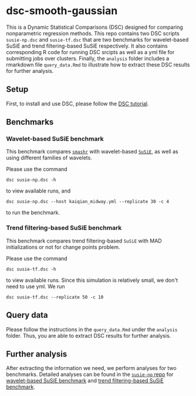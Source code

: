 # dsc-smooth-gaussian

This is a Dynamic Statistical Comparisons (DSC) designed for comparing nonparametric regression methods. This repo contains two DSC scripts `susie-np.dsc` and `susie-tf.dsc` that are two benchmarks for wavelet-based SuSiE and trend filtering-based SuSiE respectively. It also contains corresponding R code for running DSC srcipts as well as a yml file for submitting jobs over clusters. Finally, the `analysis` folder includes a rmarkdown file `query_data.Rmd` to illustrate how to extract these DSC results for further analysis. 

## Setup

First, to install and use DSC, please follow the [DSC tutorial](https://stephenslab.github.io/dsc-wiki/overview). 

## Benchmarks

### Wavelet-based SuSiE benchmark

This benchmark compares [`smashr`](https://github.com/stephenslab/smashr/tree/master/R) with wavelet-based [`SuSiE`](https://github.com/stephenslab/susieR/tree/master/R), as well as using different families of wavelets.

Please use the command 

```
dsc susie-np.dsc -h
```
to view available runs, and

```
dsc susie-np.dsc --host kaiqian_midway.yml --replicate 30 -c 4
```
to run the benchmark.


### Trend filtering-based SuSiE benchmark

This benchmark compares trend filtering-based `SuSiE` with MAD initializations or not for change points problem.

Please use the command 

```
dsc susie-tf.dsc -h
```
to view available runs. Since this simulation is relatively small, we don't need to use yml. We run

```
dsc susie-tf.dsc --replicate 50 -c 10
```


## Query data

Please follow the instructions in the `query_data.Rmd` under the `analysis` folder. Thus, you are able to extract DSC results for further analysis.

## Further analysis

After extracting the information we need, we perform analyses for two benchmarks. Detailed analyses can be found in the [`susie-np` repo](https://github.com/KaiqianZhang/susie-np) for [wavelet-based SuSiE benchmark](https://kaiqianzhang.github.io/susie-np/dsc-susie-smashr-20190403.html) and [trend filtering-based SuSiE benchmark](https://kaiqianzhang.github.io/susie-np/susie-tf-MAD-20190509.html). 




